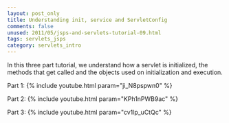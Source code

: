```yaml
---           
layout: post_only
title: Understanding init, service and ServletConfig
comments: false
unused: 2011/05/jsps-and-servlets-tutorial-09.html
tags: servlets_jsps
category: servlets_intro
---
```


In this three part tutorial, we understand how a servlet is initialized, the methods that get called and the objects used on initialization and execution.

Part 1: {% include youtube.html param="ji_N8pspwn0" %}

Part 2: {% include youtube.html param="KPh1nPWB9ac" %}

Part 3: {% include youtube.html param="cv1lp_uCtQc" %}